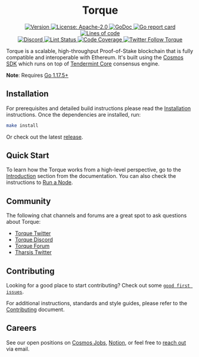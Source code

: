 <!--
parent:
  order: false
-->

<div align="center">
  <h1> Torque </h1>
</div>

<!-- TODO: add banner -->
<!-- ![banner](docs/ethermint.jpg) -->

<div align="center">
  <a href="https://github.com/hardiksa/torque/releases/latest">
    <img alt="Version" src="https://img.shields.io/github/tag/hardiksa/torque.svg" />
  </a>
  <a href="https://github.com/hardiksa/torque/blob/main/LICENSE">
    <img alt="License: Apache-2.0" src="https://img.shields.io/github/license/hardiksa/torque.svg" />
  </a>
  <a href="https://pkg.go.dev/github.com/hardiksa/torque">
    <img alt="GoDoc" src="https://godoc.org/github.com/hardiksa/torque?status.svg" />
  </a>
  <a href="https://goreportcard.com/report/github.com/hardiksa/torque">
    <img alt="Go report card" src="https://goreportcard.com/badge/github.com/hardiksa/torque"/>
  </a>
  <a href="https://bestpractices.coreinfrastructure.org/projects/5018">
    <img alt="Lines of code" src="https://img.shields.io/tokei/lines/github/hardiksa/torque">
  </a>
</div>
<div align="center">
  <a href="https://discord.gg/evmos">
    <img alt="Discord" src="https://img.shields.io/discord/809048090249134080.svg" />
  </a>
  <a href="https://github.com/hardiksa/torque/actions?query=branch%3Amain+workflow%3ALint">
    <img alt="Lint Status" src="https://github.com/hardiksa/torque/actions/workflows/lint.yml/badge.svg?branch=main" />
  </a>
  <a href="https://codecov.io/gh/hardiksa/torque">
    <img alt="Code Coverage" src="https://codecov.io/gh/hardiksa/torque/branch/main/graph/badge.svg" />
  </a>
  <a href="https://twitter.com/TorqueOrg">
    <img alt="Twitter Follow Torque" src="https://img.shields.io/twitter/follow/TorqueOrg"/>
  </a>
</div>

Torque is a scalable, high-throughput Proof-of-Stake blockchain that is fully compatible and
interoperable with Ethereum. It's built using the [Cosmos SDK](https://github.com/cosmos/cosmos-sdk/) which runs on top of [Tendermint Core](https://github.com/tendermint/tendermint) consensus engine.

**Note**: Requires [Go 1.17.5+](https://golang.org/dl/)

## Installation

For prerequisites and detailed build instructions please read the [Installation](https://evmos.dev/quickstart/installation.html) instructions. Once the dependencies are installed, run:

```bash
make install
```

Or check out the latest [release](https://github.com/hardiksa/torque/releases).

## Quick Start

To learn how the Torque works from a high-level perspective, go to the [Introduction](https://evmos.dev/intro/overview.html) section from the documentation. You can also check the instructions to [Run a Node](https://evmos.dev/quickstart/run_node.html).

## Community

The following chat channels and forums are a great spot to ask questions about Torque:

- [Torque Twitter](https://twitter.com/TorqueOrg)
- [Torque Discord](https://discord.gg/evmos)
- [Torque Forum](https://commonwealth.im/evmos)
- [Tharsis Twitter](https://twitter.com/TharsisHQ)

## Contributing

Looking for a good place to start contributing? Check out some [`good first issues`](https://github.com/hardiksa/torque/issues?q=is%3Aopen+is%3Aissue+label%3A%22good+first+issue%22).

For additional instructions, standards and style guides, please refer to the [Contributing](./CONTRIBUTING.md) document.

## Careers

See our open positions on [Cosmos Jobs](https://jobs.cosmos.network/project/evmos-d0sk1uxuh-remote/), [Notion](https://tharsis.notion.site), or feel free to [reach out](mailto:careers@thars.is) via email.

